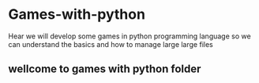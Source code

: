 # Games-with-python
Hear we will develop some games in python programming language so we can understand the basics and how to manage large large files 
## wellcome to games with python folder 
